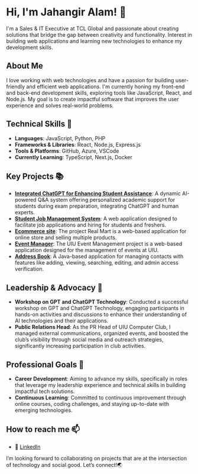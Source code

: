 # Hi, I'm Jahangir Alam! 👋

I'm a Sales & IT Executive at TCL Global and passionate about creating solutions that bridge the gap between creativity and functionality. Interest in building web applications and learning new technologies to enhance my development skills.

## About Me

I love working with web technologies and have a passion for building user-friendly and efficient web applications. I'm currently honing my front-end and back-end development skills, exploring tools like JavaScript, React, and Node.js. My goal is to create impactful software that improves the user experience and solves real-world problems.


## Technical Skills 🔧
- **Languages**: JavaScript, Python, PHP
- **Frameworks & Libraries**: React, Node.js, Express.js
- **Tools & Platforms**: GitHub, Azure, VSCode
- **Currently Learning**: TypeScript, Next.js, Docker

## Key Projects 📚

- **[Integrated ChatGPT for Enhancing Student Assistance](https://github.com/jahangiralam001/academic_projects/tree/main/1%20Integrated%20Chatgpt%20with%20Q%26A%20System%20(Study_sage))**: A dynamic AI-powered Q&A system offering personalized academic support for students during exam preparation, integrating ChatGPT and human experts.
- **[Student Job Management System](https://github.com/jahangiralam001/academic_projects/tree/main/2%20Student%20Job%20Management%20System%20(Job%20Guider))**: A web application designed to facilitate job applications and hiring for students and freshers.
- **[Ecommerce site](https://github.com/jahangiralam001/academic_projects/tree/main/3%20Real-mart%20Ecommerce%20site)**: The project Real Mart is a web-based application for online store and selling multiple products.
- **[Event Manager](https://github.com/jahangiralam001/academic_projects/tree/main/4%20UIU%20Event%20Management)**: The UIU Event Management project is a web-based application designed for the management of events at UIU.
- **[Address Book](https://github.com/jahangiralam001/academic_projects/tree/main/5%20Address%20Book-Java)**:  A Java-based application for managing contacts with features like adding, viewing, searching, editing, and admin access verification.



## Leadership & Advocacy 🌟
- **Workshop on GPT and ChatGPT Technology**: Conducted a successful workshop on GPT and ChatGPT Technology, engaging participants in hands-on activities and discussions to enhance their understanding of AI technologies and their applications.
- **Public Relations Head**: As the PR Head of UIU Computer Club, I managed external communications, organized events, and boosted the club’s visibility through social media and outreach strategies, significantly increasing participation in club activities.


## Professional Goals 🚀

- **Career Development**: Aiming to advance my skills, specifically in roles that leverage my leadership experience and technical skills in building impactful tech solutions.
- **Continuous Learning**: Committed to continuous improvement through online courses, coding challenges, and staying up-to-date with emerging technologies.


## How to reach me 📫
- 🔗 [LinkedIn](https://www.linkedin.com/in/jahangir196/)

I’m looking forward to collaborating on projects that are at the intersection of technology and social good. Let’s connect!🌏

